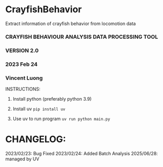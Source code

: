 # CrayfishBehavior
 Extract information of crayfish behavior from locomotion data


### CRAYFISH BEHAVIOUR ANALYSIS DATA PROCESSING TOOL ###
### VERSION 2.0 ###
### 2023 Feb 24 ###
### Vincent Luong ###

INSTRUCTIONS:

1. Install python (preferably python 3.9)

2. Install uv
`pip install uv`
    
3. Use uv to run program
`uv run python main.py`

# CHANGELOG:
2023/02/23: Bug Fixed
2023/02/24: Added Batch Analysis
2025/06/28: managed by UV




